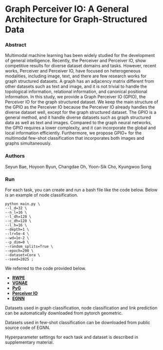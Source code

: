 #  Graph Perceiver IO: A General Architecture for Graph-Structured Data

### Abstract
Multimodal machine learning has been widely studied for the development of general intelligence. Recently, the Perceiver and Perceiver IO, show competitive results for diverse dataset domains and tasks. However, recent works, Perceiver and Perceiver IO, have focused on heterogeneous modalities, including image, text, and there are few research works for graph structured datasets. A graph has an adjacency matrix different from other datasets such as text and image, and it is not trivial to handle the topological information, relational information, and canonical positional information. In this study, we provide a Graph Perceiver IO (GPIO), the Perceiver IO for the graph structured dataset. We keep the main structure of the GPIO as the Perceiver IO because the Perceiver IO already handles the diverse dataset well, except for the graph structured dataset. The GPIO is a general method, and it handle diverse datasets such as graph structured data as well as text and images. Compared to the graph neural networks, the GPIO requires a lower complexity, and it can incorporate the global and local information efficiently. Furthermore, we propose GPIO+ for the multimodal few-shot classification that incorporates both images and graphs simultaneously.

### Authors
Seyun Bae, Hoyoon Byun, Changdae Oh, Yoon-Sik Cho, Kyungwoo Song

### Run
For each task, you can create and run a bash file like the code below. Below is an example of node classification. 

```
python main.py \
--l_d=32 \
--n_l=16 \
--l_dh=128 \
--c_dh=128 \
--l_h=16 \
--depth=1 \
--lr=5e-4 \
--wd=1e-2 \
--p_dim=0 \
--random_splits=True \
--epoch=200 \
--dataset=Cora \
--seed=2025 ;
`````

We referred to the code provided below.

* **[RWPE](https://github.com/vijaydwivedi75/gnn-lspe)**
* **[VGNAE](https://github.com/SeongJinAhn/VGNAE)**
* **[PyG](https://github.com/pyg-team/pytorch_geometric/tree/master/benchmark)**
* **[Perceiver IO](https://github.com/lucidrains/perceiver-pytorch)**
* **[EGNN](https://github.com/jmkim0309/fewshot-egnn)**

Datasets used in graph classification, node classification and link prediction can be automatically downloaded from pytorch geometric.

Datasets used in few-shot classification can be downloaded from public source code of EGNN.

Hyperparameter settings for each task and dataset is described in supplementary material.

